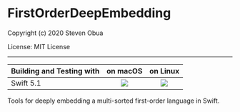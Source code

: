 # FirstOrderDeepEmbedding 

Copyright (c) 2020 Steven Obua

License: MIT License

---

Building and Testing with | on macOS | on Linux
---------------------------- | :--------: | :-------:
Swift 5.1                        | ![](https://github.com/phlegmaticprogrammer/FirstOrderDeepEmbedding/workflows/macOS/badge.svg) | ![](https://github.com/phlegmaticprogrammer/FirstOrderDeepEmbedding/workflows/Linux/badge.svg) 

Tools for deeply embedding a multi-sorted first-order language in Swift.

